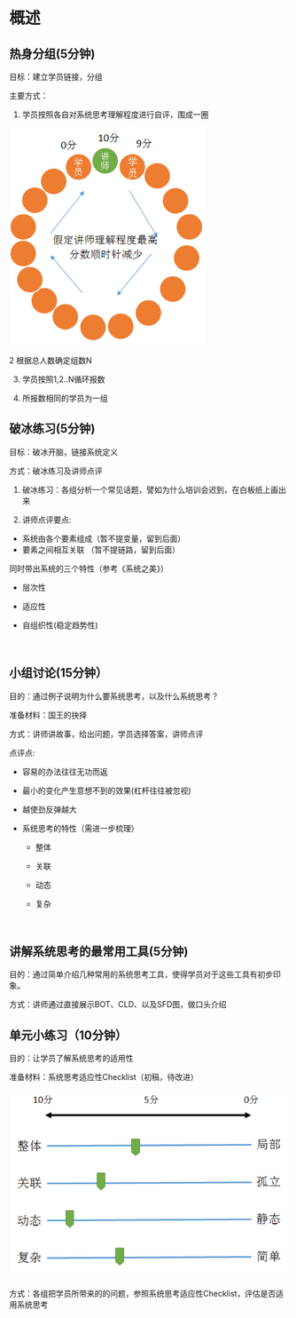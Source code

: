# 概述

## 热身分组(5分钟)

目标：建立学员链接，分组

主要方式：

1) 学员按照各自对系统思考理解程度进行自评，围成一圈

![Grouping](..\gitbook\images\part1\Grouping.png)

2 根据总人数确定组数N

3) 学员按照1,2..N循环报数

4) 所报数相同的学员为一组



## 破冰练习(5分钟)

目标：破冰开脑，链接系统定义

方式：破冰练习及讲师点评

1) 破冰练习：各组分析一个常见话题，譬如为什么培训会迟到，在白板纸上画出来

2) 讲师点评要点:

* 系统由各个要素组成（暂不提变量，留到后面）
* 要素之间相互关联 （暂不提链路，留到后面）

同时带出系统的三个特性（参考《系统之美》）

* 层次性

* 适应性

* 自组织性(稳定趋势性)

  ​

## 小组讨论(15分钟）
目的：通过例子说明为什么要系统思考，以及什么系统思考？

准备材料：国王的抉择

方式：讲师讲故事，给出问题，学员选择答案，讲师点评

点评点:
* 容易的办法往往无功而返

* 最小的变化产生意想不到的效果(杠杆往往被忽视)

* 越使劲反弹越大

* 系统思考的特性（需进一步梳理）

    - 整体

    - 关联

    - 动态

    - 复杂

        ​

## 讲解系统思考的最常用工具(5分钟)

目的：通过简单介绍几种常用的系统思考工具，使得学员对于这些工具有初步印象。

方式：讲师通过直接展示BOT、CLD、以及SFD图，做口头介绍



## 单元小练习（10分钟）

目的：让学员了解系统思考的适用性

准备材料：系统思考适应性Checklist（初稿，待改进）

![SDApplyChecklist](..\gitbook\images\part1\SDApplyChecklist.png)

方式：各组把学员所带来的的问题，参照系统思考适应性Checklist，评估是否适用系统思考



